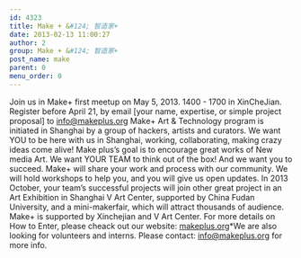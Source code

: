 ```yaml
---
id: 4323
title: Make + &#124; 智造家+
date: 2013-02-13 11:00:27
author: 2
group: Make + &#124; 智造家+
post_name: make
parent: 0
menu_order: 0
---
```


Join us in Make+ first meetup on May 5, 2013. 1400 - 1700 in XinCheJian. Register before April 21, by email [your name, expertise, or simple project proposal] to info@makeplus.org Make+ Art & Technology program is initiated in Shanghai by a group of hackers, artists and curators. We want YOU to be here with us in Shanghai, working, collaborating, making crazy ideas come alive! Make plus’s goal is to encourage great works of New media Art. We want YOUR TEAM to think out of the box! And we want you to succeed. Make+ will share your work and process with our community. We will hold workshops to help you, and you will give us open updates. In 2013 October, your team’s successful projects will join other great project in an Art Exhibition in Shanghai V Art Center, supported by China Fudan University, and a mini-makerfair, which will attract thousands of audience. Make+ is supported by Xinchejian and V Art Center. For more details on How to Enter, please cheack out our website: [makeplus.org](http://makeplus.org)*We are also looking for volunteers and interns. Please contact: [info@makeplus.org](mailto:info@makeplus.org) for more info.